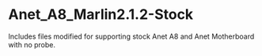 # Anet_A8_Marlin2.1.2-Stock 

Includes files modified for supporting stock Anet A8 and Anet Motherboard with no probe.

